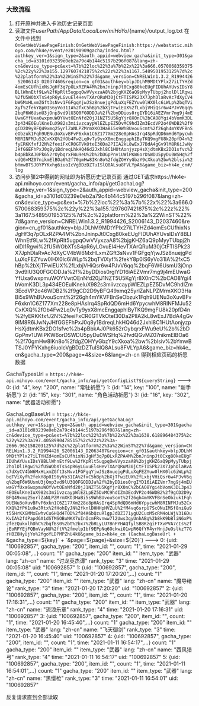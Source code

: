 ﻿### 大致流程
1. 打开原神并进入卡池历史记录页面
2. 读取文件${userPath}/AppData/LocalLow/miHoYo/${name}/output_log.txt
在文件中找到`OnGetWebViewPageFinish:OnGetWebViewPageFinish:https://webstatic.mihoyo.com/hk4e/event/e20190909gacha/index.html?authkey_ver=1&sign_type=2&auth_appid=webview_gacha&init_type=301&gacha_id=a3101d03239e0eb2a79c4b144c5197b296f087&lang=zh-cn&device_type=pc&ext=%7b%22loc%22%3a%7b%22x%22%3a666.0570068359375%2c%22y%22%3a155.1297607421875%2c%22z%22%3a1167.5489501953125%7d%2c%22platform%22%3a%22WinST%22%7d&game_version=CNRELWin1.3.2_R1994426_S2006143_D2037460&region=cn_gf01&authkey=blpJDLhM9MDtYPlx27iLTYHZd4omEsCUfhixNsJgHf3q7pOLxRZPA4M%2bnJninpJt0Cxg80keEUgFIDUhAYUvsIDsY8BLlWhnEtf9Lw%2fKpRlt5ugpqOwVVyxzaA8%2bjgKHZ6aQ9pMyyTUbpj2holDl1Rgwi%2fU5WObXTsS4pR6yLGvuEl4HevTXArQRuM30jCtFTISPk23X7JphDlaRvAc7dXyCV4bW6MxHLxmZGft3sNvv1FGFgqYjwJSz8nuejgPdLuXqFEZYuw0lHX0lc6iWLp%2bqTViXyf%2fekY8p0IS6yVo31IA%2fxC5hBp%2bXjTFwiEUX%2fLxbjVHiQsr6w4PJvV6qq%2bqF6W6UsmU3jOnp3vd9lU3Q0FGODDJa%2f%2byDDios0rgIYD16iAEZVmr7mg9j4mEUwaGYfUxa6wxpmuWOYVwtOEnNfd20jJ1NZT5U5KgYjr8X0nC%2bCAO8Ygi4bVomK3DL3p434EOEulKneIuX982s3miivzcaypWlEZLpEZ5DvMC9hdIZm3EcdVP2o46WDB2%2f9gCD2D9yBFQ49xmq25yrlZaNLPZMrmXKO3HaBi5s9WhBUvouScmt%2f26gh4mYKVFBnSeObzuk1Fqh9UENu3oXuvBFvF6xkn1C6Z177Xm228e8pHAsIrq4SpRdQD6mHd6YpycwhM8RINFMJu52CxKXQ%2fOb4Fw2Lq0vTy9yxX8mcEnggaphIByTKQ9mgFU8k20pfD4n%2fyERKKfxfJ2N%2feeiFxCR0GTVkOteI30Da2PIIA2kL8wExJ7BdA4gGv9lM8R6iJwNyJHfGGEFhPxJ0q8y1BdreqLhkHQ46d2Jxhl8C1HUtAonjyzpHsXjdtmKBx2DO1sfvc%2b4pBbkAJ0Pk652rOybqrxFWu9eU%2b%2bDGpPnv1UWiPKW6orDSWDU5pyDu0WSHq%2fvdQGvMZ07nikmElBOa6%2f70gmHw8IKn8o%2fdgZOHYyGbzY9cXkoa%2bw%2blsiv%2bYmwBTSJ0YPYKxhg6iuoIcVgBDzDZTuISlQ8ALsu8FVLYpA6&game_biz=hk4e_cn#/log`
3. 访问步骤2中得到的网址即为祈愿历史记录页面
通过GET请求https://hk4e-api.mihoyo.com/event/gacha_info/api/getGachaLog?authkey_ver=1&sign_type=2&auth_appid=webview_gacha&init_type=200&gacha_id=a3101d03239e0eb2a79c4b144c5197b296f087&lang=zh-cn&device_type=pc&ext=%7b%22loc%22%3a%7b%22x%22%3a666.0570068359375%2c%22y%22%3a155.1297607421875%2c%22z%22%3a1167.5489501953125%7d%2c%22platform%22%3a%22WinST%22%7d&game_version=CNRELWin1.3.2_R1994426_S2006143_D2037460&region=cn_gf01&authkey=blpJDLhM9MDtYPlx27iLTYHZd4omEsCUfhixNsJgHf3q7pOLxRZPA4M%2bnJninpJt0Cxg80keEUgFIDUhAYUvsIDsY8BLlWhnEtf9Lw%2fKpRlt5ugpqOwVVyxzaA8%2bjgKHZ6aQ9pMyyTUbpj2holDl1Rgwi%2fU5WObXTsS4pR6yLGvuEl4HevTXArQRuM30jCtFTISPk23X7JphDlaRvAc7dXyCV4bW6MxHLxmZGft3sNvv1FGFgqYjwJSz8nuejgPdLuXqFEZYuw0lHX0lc6iWLp%2bqTViXyf%2fekY8p0IS6yVo31IA%2fxC5hBp%2bXjTFwiEUX%2fLxbjVHiQsr6w4PJvV6qq%2bqF6W6UsmU3jOnp3vd9lU3Q0FGODDJa%2f%2byDDios0rgIYD16iAEZVmr7mg9j4mEUwaGYfUxa6wxpmuWOYVwtOEnNfd20jJ1NZT5U5KgYjr8X0nC%2bCAO8Ygi4bVomK3DL3p434EOEulKneIuX982s3miivzcaypWlEZLpEZ5DvMC9hdIZm3EcdVP2o46WDB2%2f9gCD2D9yBFQ49xmq25yrlZaNLPZMrmXKO3HaBi5s9WhBUvouScmt%2f26gh4mYKVFBnSeObzuk1Fqh9UENu3oXuvBFvF6xkn1C6Z177Xm228e8pHAsIrq4SpRdQD6mHd6YpycwhM8RINFMJu52CxKXQ%2fOb4Fw2Lq0vTy9yxX8mcEnggaphIByTKQ9mgFU8k20pfD4n%2fyERKKfxfJ2N%2feeiFxCR0GTVkOteI30Da2PIIA2kL8wExJ7BdA4gGv9lM8R6iJwNyJHfGGEFhPxJ0q8y1BdreqLhkHQ46d2Jxhl8C1HUtAonjyzpHsXjdtmKBx2DO1sfvc%2b4pBbkAJ0Pk652rOybqrxFWu9eU%2b%2bDGpPnv1UWiPKW6orDSWDU5pyDu0WSHq%2fvdQGvMZ07nikmElBOa6%2f70gmHw8IKn8o%2fdgZOHYyGbzY9cXkoa%2bw%2blsiv%2bYmwBTSJ0YPYKxhg6iuoIcVgBDzDZTuISlQ8ALsu8FVLYpA6&game_biz=hk4e_cn&gacha_type=200&page=4&size=6&lang=zh-cn
得到相应页码的祈愿数据

GachaTypesUrl = `https://hk4e-api.mihoyo.com/event/gacha_info/api/getConfigList?${queryString}`
--->
0: {id: "4", key: "200", name: "常驻祈愿"}
1: {id: "14", key: "100", name: "新手祈愿"}
2: {id: "15", key: "301", name: "角色活动祈愿"}
3: {id: "16", key: "302", name: "武器活动祈愿"}

GachaLogBaseUrl = `https://hk4e-api.mihoyo.com/event/gacha_info/api/getGachaLog?authkey_ver=1&sign_type=2&auth_appid=webview_gacha&init_type=301&gacha_id=a3101d03239e0eb2a79c4b144c5197b296f087&lang=zh-cn&device_type=pc&ext=%7b%22loc%22%3a%7b%22x%22%3a1638.618896484375%2c%22y%22%3a197.40589904785157%2c%22z%22%3a-2666.962158203125%7d%2c%22platform%22%3a%22WinST%22%7d&game_version=CNRELWin1.3.2_R1994426_S2006143_D2063407&region=cn_gf01&authkey=blpJDLhM9MDtYPlx27iLTYHZd4omEsCUfhixNsJgHf3q7pOLxRZPA4M%2bnJninpJt0Cxg80keEUgFIDUhAYUvsIDsY8BLlWhnEtf9Lw%2fKpRlt5ugpqOwVVyxzaA8%2bjgKHZ6aQ9pMyyTUbpj2holDl1Rgwi%2fU5WObXTsS4pR6yLGvuEl4HevTXArQRuM30jCtFTISPk23X7JphDlaRvAc7dXyCV4bW6MxHLxmZGft3sNvv1FGFgqYjwJSz8nuejgPdLuXqFEZYuw0lHX0lc6iWLp%2bqTViXyf%2fekY8p0IS6yVo31IA%2fxC5hBp%2bXjTFwiEUX%2fLxbjVHiQsr6w4PJvV6qq%2bqF6W6UsmU3jOnp3vd9lU3Q0FGODDJa%2f%2byDDios0rgIYD16iAEZVmr7mg9j4mEUwaGYfUxa6wxpmuWOYVwtOEnNfd20jJ1NZT5U5KgYjr8X0nC%2bCAO8Ygi4bVomK3DL3p434EOEulKneIuX982s3miivzcaypWlEZLpEZ5DvMC9hdIZm3EcdVP2o46WDB2%2f9gCD2D9yBFQ49xmq25yrlZaNLPZMrmXKO3HaBi5s9WhBUvouScmt%2f26gh4mYKVFBnSeObzuk1Fqh9UENu3oXuvBFvF6xkn1C6Z177Xm228e8pHAsIrq4SpRdQD6mHd6YpycwhM8RINFMJu52CxKXQ%2fPK1u9w3Rtx%2fHohEyJN%2fknlDHHHpHVZuU%2fM4vq6srpU7ScONuIMSf8niGu9t55HrKXGMMxEwhvCu6HQd4TOD%2f84A6bQzuRlgpJdDZI71ygU2CuoM5cRM4oLWjV316DuKvIA%2fdPapd6A1dSTMSOBuNKX7uInIcmFRvnww7l2Uws3qyUnhABg%2b8kK9bBliN6xP%2fezQukxlhDhC%2bqfBs0%2bt%2bx7%2bRLyLU7BnPYHAQfylSB8KzgiFTXvPVA7cIs%2fjEoRFYEjFQBmVayNU%2ftV%2fmelpIbf9EPpNq6OckwiO1wpR6QfYR4yrNnjJuOslkzT7GrHBZ8HyUjYo%2fgoYLDPMPZhU4kU&game_biz=hk4e_cn
(GachaLogBaseUrl + `&gacha_type=${key}` + `&page=${page}` + `&size=${20}`)
--->
0: {uid: "100692857", gacha_type: "200", item_id: "", count: "1", time: "2021-01-29 00:05:08",…}
count: "1"
gacha_type: "200"
item_id: ""
item_type: "武器"
lang: "zh-cn"
name: "讨龙英杰谭"
rank_type: "3"
time: "2021-01-29 00:05:08"
uid: "100692857"
1: {uid: "100692857", gacha_type: "200", item_id: "", count: "1", time: "2021-01-20 17:20:20",…}
count: "1"
gacha_type: "200"
item_id: ""
item_type: "武器"
lang: "zh-cn"
name: "魔导绪论"
rank_type: "3"
time: "2021-01-20 17:20:20"
uid: "100692857"
2: {uid: "100692857", gacha_type: "200", item_id: "", count: "1", time: "2021-01-20 17:16:31",…}
count: "1"
gacha_type: "200"
item_id: ""
item_type: "武器"
lang: "zh-cn"
name: "流浪乐章"
rank_type: "4"
time: "2021-01-20 17:16:31"
uid: "100692857"
3: {uid: "100692857", gacha_type: "200", item_id: "", count: "1", time: "2021-01-20 16:45:40",…}
count: "1"
gacha_type: "200"
item_id: ""
item_type: "武器"
lang: "zh-cn"
name: "飞天御剑"
rank_type: "3"
time: "2021-01-20 16:45:40"
uid: "100692857"
4: {uid: "100692857", gacha_type: "200", item_id: "", count: "1", time: "2021-01-11 16:54:17",…}
count: "1"
gacha_type: "200"
item_id: ""
item_type: "武器"
lang: "zh-cn"
name: "西风猎弓"
rank_type: "4"
time: "2021-01-11 16:54:17"
uid: "100692857"
5: {uid: "100692857", gacha_type: "200", item_id: "", count: "1", time: "2021-01-11 16:54:01",…}
count: "1"
gacha_type: "200"
item_id: ""
item_type: "武器"
lang: "zh-cn"
name: "黑缨枪"
rank_type: "3"
time: "2021-01-11 16:54:01"
uid: "100692857"

反复请求直到全部读取